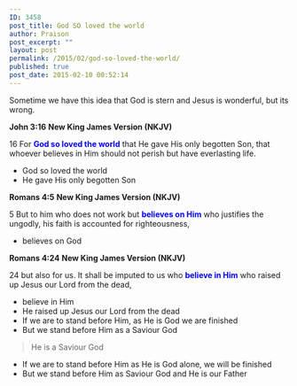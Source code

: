 ```yaml
---
ID: 3458
post_title: God SO loved the world
author: Praison
post_excerpt: ""
layout: post
permalink: /2015/02/god-so-loved-the-world/
published: true
post_date: 2015-02-10 00:52:14
---
```

Sometime we have this idea that God is stern and Jesus is wonderful, but its wrong.

<strong>John 3:16</strong>
<strong> New King James Version (NKJV)</strong>

16 For <span style="color: #0000ff;"><strong>God so loved the world</strong></span> that He gave His only begotten Son, that whoever believes in Him should not perish but have everlasting life.
<ul>
	<li>God so loved the world</li>
	<li>He gave His only begotten Son</li>
</ul>
<strong>Romans 4:5</strong>
<strong> New King James Version (NKJV)</strong>

5 But to him who does not work but <span style="color: #0000ff;"><strong>believes on Him</strong></span> who justifies the ungodly, his faith is accounted for righteousness,
<ul>
	<li>believes on God</li>
</ul>
<strong>Romans 4:24</strong>
<strong> New King James Version (NKJV)</strong>

24 but also for us. It shall be imputed to us who <span style="color: #0000ff;"><strong>believe in Him</strong></span> who raised up Jesus our Lord from the dead,
<ul>
	<li>believe in Him</li>
	<li>He raised up Jesus our Lord from the dead</li>
	<li>If we are to stand before Him, as He is God we are finished</li>
	<li>But we stand before Him as a Saviour God</li>
</ul>
<blockquote>He is a Saviour God</blockquote>
<ul>
	<li>If we are to stand before Him as He is God alone, we will be finished</li>
	<li>But we stand before Him as Saviour God and He is our Father</li>
</ul>